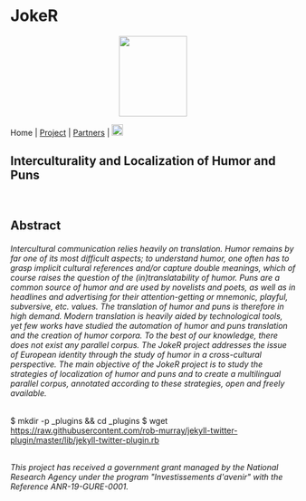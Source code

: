# JokeR
<p align="center">
  <img src="Joker.png" width="120" height="142">
</p>

 Home | [Project](project) | [Partners](partners) | [<img src="drapeau FR.png" width="20">](https://motsmachines.github.io/joker/FR/index)
<br>

## Interculturality and Localization of Humor and Puns
<br>

## Abstract
###### Intercultural communication relies heavily on translation. Humor remains by far one of its most difficult aspects; to understand humor, one often has to grasp implicit cultural references and/or capture double meanings, which of course raises the question of the (in)translatability of humor. Puns are a common source of humor and are used by novelists and poets, as well as in headlines and advertising for their attention-getting or mnemonic, playful, subversive, etc. values. The translation of humor and puns is therefore in high demand. Modern translation is heavily aided by technological tools, yet few works have studied the automation of humor and puns translation and the creation of humor corpora. To the best of our knowledge, there does not exist any parallel corpus. The JokeR project addresses the issue of European identity through the study of humor in a cross-cultural perspective. The main objective of the JokeR project is to study the strategies of localization of humor and puns and to create a multilingual parallel corpus, annotated according to these strategies, open and freely available.


$ mkdir -p _plugins && cd _plugins
$ wget https://raw.githubusercontent.com/rob-murray/jekyll-twitter-plugin/master/lib/jekyll-twitter-plugin.rb

<br>*This project has received a government grant managed by the National Research Agency under the program "Investissements d'avenir" with the Reference ANR-19-GURE-0001.*
